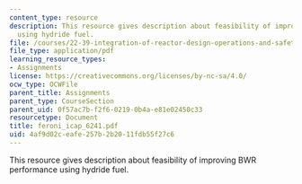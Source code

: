 ```yaml
---
content_type: resource
description: This resource gives description about feasibility of improving BWR performance
  using hydride fuel.
file: /courses/22-39-integration-of-reactor-design-operations-and-safety-fall-2006/4af9d02ceafe257b2b2011fdb55f27c6_feroni_icap_6241.pdf
file_type: application/pdf
learning_resource_types:
- Assignments
license: https://creativecommons.org/licenses/by-nc-sa/4.0/
ocw_type: OCWFile
parent_title: Assignments
parent_type: CourseSection
parent_uid: 0f57ac7b-f2f6-0219-0b4a-e81e02450c33
resourcetype: Document
title: feroni_icap_6241.pdf
uid: 4af9d02c-eafe-257b-2b20-11fdb55f27c6
---
```

This resource gives description about feasibility of improving BWR performance using hydride fuel.